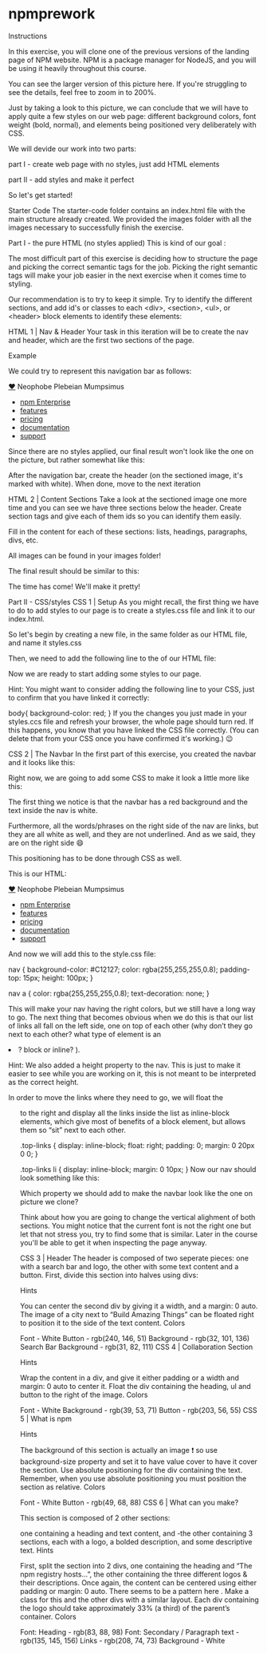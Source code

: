 # npmprework

Instructions

In this exercise, you will clone one of the previous versions of the landing page of NPM website. NPM is a package manager for NodeJS, and you will be using it heavily throughout this course.



You can see the larger version of this picture here. If you're struggling to see the details, feel free to zoom in to 200%.

Just by taking a look to this picture, we can conclude that we will have to apply quite a few styles on our web page: different background colors, font weight (bold, normal), and elements being positioned very deliberately with CSS.

We will devide our work into two parts:

part I - create web page with no styles, just add HTML elements

part II - add styles and make it perfect

So let's get started!

Starter Code
The starter-code folder contains an index.html file with the main structure already created. We provided the images folder with all the images necessary to successfully finish the exercise.

Part I - the pure HTML (no styles applied)
This is kind of our goal :



The most difficult part of this exercise is deciding how to structure the page and picking the correct semantic tags for the job. Picking the right semantic tags will make your job easier in the next exercise when it comes time to styling.

Our recommendation is to try to keep it simple. Try to identify the different sections, and add id's or classes to each &lt;div&gt;, &lt;section&gt;, &lt;ul&gt;, or &lt;header&gt; block elements to identify these elements:



HTML 1 | Nav & Header
Your task in this iteration will be to create the nav and header, which are the first two sections of the page.

Example



We could try to represent this navigation bar as follows:

<nav>
  <div class="top-left">
    <a class = "heart" href="#">♥︎</a>
    <span class="acronym">Neophobe Plebeian Mumpsimus</span>
  </div>
  <ul class="top-links">
    <li><a href="#">npm Enterprise</a></li>
    <li><a href="#">features</a></li>
    <li><a href="#">pricing</a></li>
    <li><a href="#">documentation</a></li>
    <li><a href="#">support</a></li>
  </ul>
</nav>
Since there are no styles applied, our final result won't look like the one on the picture, but rather somewhat like this:



After the navigation bar, create the header (on the sectioned image, it's marked with white). When done, move to the next iteration

HTML 2 | Content Sections
Take a look at the sectioned image one more time and you can see we have three sections below the header. Create section tags and give each of them ids so you can identify them easily.

Fill in the content for each of these sections: lists, headings, paragraphs, divs, etc.

All images can be found in your images folder!

The final result should be similar to this:





The time has come! We'll make it pretty!

Part II - CSS/styles
CSS 1 | Setup
As you might recall, the first thing we have to do to add styles to our page is to create a styles.css file and link it to our index.html.

So let's begin by creating a new file, in the same folder as our HTML file, and name it styles.css

Then, we need to add the following line to the <head> of our HTML file:

<link rel="stylesheet" type="text/css" href="styles.css">
Now we are ready to start adding some styles to our page.

Hint: You might want to consider adding the following line to your CSS, just to confirm that you have linked it correctly:

body{
  background-color: red;
}
If you the changes you just made in your styles.ccs file and refresh your browser, the whole page should turn red. If this happens, you know that you have linked the CSS file correctly. (You can delete that from your CSS once you have confirmed it's working.) :wink:

CSS 2 | The Navbar
In the first part of this exercise, you created the navbar and it looks like this:



Right now, we are going to add some CSS to make it look a little more like this:



The first thing we notice is that the navbar has a red background and the text inside the nav is white.

Furthermore, all the words/phrases on the right side of the nav are links, but they are all white as well, and they are not underlined. And as we said, they are on the right side :smile:

This positioning has to be done through CSS as well.

This is our HTML:

<nav>
  <div class="top-left">
    <a class = "heart" href="#">♥︎</a>
    <span class="acronym">Neophobe Plebeian Mumpsimus</span>
  </div>
  <ul class="top-links">
    <li><a href="#">npm Enterprise</a></li>
    <li><a href="#">features</a></li>
    <li><a href="#">pricing</a></li>
    <li><a href="#">documentation</a></li>
    <li><a href="#">support</a></li>
  </ul>
</nav>
And now we will add this to the style.css file:

nav {
  background-color: #C12127;
  color: rgba(255,255,255,0.8);
  padding-top: 15px;
  height: 100px;
}

nav a {
  color: rgba(255,255,255,0.8);
  text-decoration: none;
}

This will make your nav having the right colors, but we still have a long way to go. The next thing that becomes obvious when we do this is that our list of links all fall on the left side, one on top of each other (why don’t they go next to each other? what type of element is an <li>? block or inline? ).

Hint: We also added a height property to the nav. This is just to make it easier to see while you are working on it, this is not meant to be interpreted as the correct height.

In order to move the links where they need to go, we will float the <ul> to the right and display all the links inside the list as inline-block elements, which give most of benefits of a block element, but allows them so “sit” next to each other.

.top-links {
  display: inline-block;
  float: right;
  padding: 0;
  margin: 0 20px 0 0;
}

.top-links li {
  display: inline-block;
  margin: 0 10px;
}
Now our nav should look something like this:



Which property we should add to make the navbar look like the one on picture we clone?

Think about how you are going to change the vertical alighment of both sections. You might notice that the current font is not the right one but let that not stress you, try to find some that is similar. Later in the course you'll be able to get it when inspecting the page anyway.

CSS 3 | Header
The header is composed of two seperate pieces: one with a search bar and logo, the other with some text content and a button. First, divide this section into halves using divs:



Hints

You can center the second div by giving it a width, and a margin: 0 auto.
The image of a city next to “Build Amazing Things” can be floated right to position it to the side of the text content.
Colors

Font - White
Button - rgb(240, 146, 51)
Background - rgb(32, 101, 136)
Search Bar Background - rgb(31, 82, 111)
CSS 4 | Collaboration Section


Hints

Wrap the content in a div, and give it either padding or a width and margin: 0 auto to center it.
Float the div containing the heading, ul and button to the right of the image.
Colors

Font - White
Background - rgb(39, 53, 71)
Button - rgb(203, 56, 55)
CSS 5 | What is npm


Hints

The background of this section is actually an image ❗️ so use background-size property and set it to have value cover to have it cover the section.
Use absolute positioning for the div containing the text. Remember, when you use absolute positioning you must position the section as relative.
Colors

Font - White
Button - rgb(49, 68, 88)
CSS 6 | What can you make?


This section is composed of 2 other sections:

one containing a heading and text content, and
-the other containing 3 sections, each with a logo, a bolded description, and some descriptive text.
Hints

First, split the section into 2 divs, one containing the heading and “The npm registry hosts…”, the other containing the three different logos & their descriptions.
Once again, the content can be centered using either padding or margin: 0 auto. There seems to be a pattern here . Make a class for this and the other divs with a similar layout.
Each div containing the logo should take approximately 33% (a third) of the parent’s container.
Colors

Font: Heading - rgb(83, 88, 98)
Font: Secondary / Paragraph text - rgb(135, 145, 156)
Links - rgb(208, 74, 73)
Background - White
